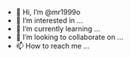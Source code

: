 - 👋 Hi, I’m @mr1999o
- 👀 I’m interested in ...
- 🌱 I’m currently learning ...
- 💞️ I’m looking to collaborate on ...
- 📫 How to reach me ...

<!---
mr1999o/mr1999o is a ✨ special ✨ repository because its `README.md` (this file) appears on your GitHub profile.
You can click the Preview link to take a look at your changes.
--->
